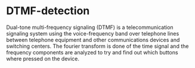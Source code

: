 # DTMF-detection
Dual-tone multi-frequency signaling (DTMF) is a telecommunication signaling system using the voice-frequency band over telephone lines between telephone equipment and other communications devices and switching centers. The fourier transform is done of the time signal and the frequency components are analyzed to try and find out which buttons where pressed on the device. 
